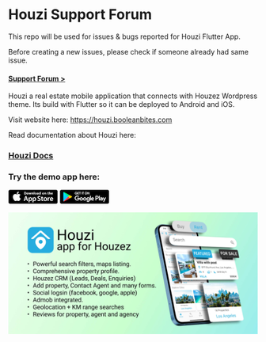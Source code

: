 # Houzi Support Forum

This repo will be used for issues & bugs reported for Houzi Flutter App.

Before creating a new issues, please check if someone already had same issue. 

#### [Support Forum >](https://github.com/booleanbites/houzi-support/issues)


Houzi a real estate mobile application that connects with Houzez Wordpress theme. Its build with Flutter so it can be deployed to Android and iOS.

Visit website here: https://houzi.booleanbites.com

Read documentation about Houzi here:

### [Houzi Docs](https://houzi-docs.booleanbites.com/)


### Try the demo app here:

 [![Houzi real estate app for Houzez](images/apple_store.png)](https://apps.apple.com/us/app/id1598357211)  [![Houzi real estate app for Houzez](images/google_play.png)](https://play.google.com/store/apps/details?id=com.booleanbites.houzez)
 
 ![Houzi Real Estate App for Houzez](images/banner.jpg)
